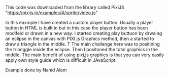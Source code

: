 This code was downloaded from the library called PixiJS "https://pixijs.io/examples/#/sprite/video.js" 

In this eaxmple I have created a custom player button. Usually a player button in HTML is built in but in this case the player button
has been modifeid or drawn in a new way.
I started creating play buttuon by drwaing an eclipse in the canvas with PIXI.js Graphics method, 
then a started to draw a triangle in the middle. T
The main challenge here was to positining the trianggle inside the eclipse. 
Then I positoned the total graphics in the middle.
The main benefit of using pixi,js graphics is that you can very easily apply own style guide which is difficult in JAvaScript.

Example done by Nahid Alam
